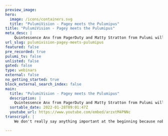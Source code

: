 ```yaml
---
preview_image:
hero:
  image: /icons/containers.svg
  title: "PulumiVision - Pagey meets the Pulumipus"
title: "PulumiVision - Pagey meets the Pulumipus"
meta_desc: |
    Quintessence Anx from PagerDuty and Matty Stratton from Pulumi will be streaming live to talk  Pulumi and PagerDuty can work together! It's not jus...
url_slug: pulumivision-pagey-meets-pulumipus
featured: false
pre_recorded: true
pulumi_tv: false
unlisted: false
gated: false
type: webinars
external: false
no_getting_started: true
block_external_search_index: false
main:
  title: "PulumiVision - Pagey meets the Pulumipus"
  description: |
    Quintessence Anx from PagerDuty and Matty Stratton from Pulumi will be streaming live to talk  Pulumi and PagerDuty can work together! It's not just gonna be coding though - who owns the services? We'll dig into figuring out some good practices for that, and how to use PagerDuty to help once you do!
  sortable_date: 2022-01-28T09:01:47Z
  youtube_url: https://www.youtube.com/embed/arzxtM4PNNc
transcript: |
    We don't really say anything important at the beginning because nobody's here yet. So nobody, nobody's here yet. So we're just talking and you know what, maybe nobody will be here. Um I know to seemed interested in coming to um let's see. Uh oh, interesting today. I learned uh if you go, I was trying to find a tiktok video that I remembered vaguely seeing somewhere and then I just found out that if you go into your tiktok search and go to the filter, oh God, it wouldn't be a stream if there wasn't like an oh no, oh God moment just like right in the beginning also. I see that a Joey and an S Mcallister. I know who you are are saying hi. So hello. Right. Yeah, that's uh hang on one second. Um OK, so let's see. We've got, yeah, I got a couple of people in there. Hey, and you know what? I would totally be fine. Like if this stream is basically just like you and me talking on the video and Joey and Scott in the chat, I mean, for crying a lot, we should just bring Scott into the video. Um we see you there. Yeah, Scott Over on Twitch. So awesome. Uh Yeah. OK. So a little bit as things are catching up and people are joining, um, we are definitely gonna be talking about gloomy and about Pager duty and stuff and part of the reason for anybody who's viewing as, as you're joining, who might be curious about why can talk about this. So I worked at Pager Duty for a while. Um, If you don't know, my name is Mattie. I'm, I'm your host. I'm at uh Pulumi staff developer advocate. I'm, I'm joined today by Quinte who is a developer advocate at Page Duty. Yeah. 11 might say that Quinn replaced me. She didn't, she improved but I left, I left, I left and Hugh joined. So she took my, she took my seat at least. So uh it was a trade, it was a trade up for Pager Duty at least. Um But uh Scott, I work with Scott Mli who's another uh developer advocate at Pager Duty who does a lot of infrastructures code stuff. And I'm so excited that he's, he's here and we're, we're, we're, we're going through our stuff. Um So I thought we would do, we're definitely gonna get into some uh some coding in a little bit and kind of talk about how Pulumi and Page Duty can work together. But given uh that I have thoughts and feelings about service management and all of these things and and Q has lots of those uh thoughts. Um We kind of, yeah, I kind of thought we would talk about like, how do you figure out who maybe like, yeah, like we talk about services a lot. Uh I had a talk that I gave um uh sort of um uh bittersweet to say it was the last in person talk conference talk I gave before COVID uh was at De Stays New York City. It's called the life cycle of a service. I don't expect that you're gonna, you know, click on that link because you can't click on it because it's just in the video. But um but I remember that random character straight in the middle, right? Yeah, thanks a lot there. I noticed. Um But when we think about services, so like there, there's sort of these pieces. So like we want to talk about service ownership and how do you figure out who owns it? But we probably should start with like, what are we even talking about? Right. And I think it's important and one of the things that I I dug into for some blog posts that are, that are in the process of being published literally as we speak is, is a bit about how you have the definition of a service that's working in your organization. But you also need to understand how you define service within the page you duty app, at least with, within the concept of what we're talking about here, right? Because when you, when you say, oh, I understand what a service is. And let's say Maddie and I are on the same team and it was like, hey, Maddie, did you update sessions with service? And he knows what I mean? But then if we go into the application, does the application use it in the same way that we are using it in our speech? All right. And do we, and and it sounds like really pedantic until you realize that there are consequences for that like slight variance. So when you're, when you're talking about like a service, we like to define a service as something that's like a unit of functionality. So that if you have monoliths and microservices or both or the sliding scale spectrum, you can talk about them. But then when you're defining them in the page, you Duty App, you kind of have to be conscious of how you're defining it. Is it in a single environment or multi environment? Because you need to work out how all of that is going to plug into the page of Duty App? Got it. OK. And so may maybe when you think about that, like why does it matter what, what, what does it even mean to own one? Right? Because like, I feel like we, we always want to talk about owning it. Usually it's because we don't want it. Like when you talk about ownership of anything at work. It's usually in the concept of not wanting to say that you do own something but be in a real big hurry to say that you don't. Well, sort of not it. Right, because you're going to be the one that gets woken up for it is like one of the consequences of I own X. Great. Yeah. Yeah. So how do you, OK. So when we think about how we compose these things up and we think about it, like, what are, what are some of the, some of the ways that you like? Because there's different strategies, right? There's all sorts of stuff and, and one of the things that we put like a resource. So there's uh these things called s guides that they are published by Pager duty, they're not necessarily page of duty specific. Um And I don't even remember uh which is the one I'm thinking of, but I helped write. Yeah, full service ownership. I helped write that one uh dot com. Yeah, that actually digs into that a little bit. But, you know, because there's different strategies, right? The story is not the same. It depends on your monolith or your micro services. How is your business structured? But, and how was it structured before you got to where you're at now? Because entirely, it's entirely possible that you didn't really think about ownership. You went from your startup phase. We have like five engineers like ever and they're just working on everything and then you like slide scale through SMB to maybe large corporate and it's just like at some point you need to start making decisions whereas you did, you just didn't need to. There was no justified reason to and there's only five people or whatever. I mean, that's, there's a, there's a pager duty story about that because like it was relatively, you know, for the first few years of pager duty's existence, every engineer got paged on every single incident at pager duty and that was fine with, you know, a small number of people. But yeah, it doesn't, doesn't really scale. Uh but making those changes is not always easy, right? Because once you like what works at really small scale doesn't work at really large scale and vice versa, you like, you don't want to over implement when you, I'm just gonna keep going on with five people. It's an easy number to understand. But, you know, if you have five people having highly separate roles, does it make sense at that phase? Right. So it's this very like sliding scale of when does it start to make sense? And then when it does start to make sense and then you start to dig into what we're talking about, which is trying to figure out what pattern is most effective for your organization. So usually we talk, I say we as page duty, we, but whatever we talk about uh ownership as if you're building it, you own it. So like in that initial model, this goes back to what doesn't make sense when you're small, everybody's building everything. So rush. Um But as you get kind of more role, separ, separate, separated roles, apparently I can't words today as you get more separated roles. Yeah, you, you start to get to this point where you're like, oh actually it does make sense for some concept of maybe mobile or some concept of maybe back end or something to start owning things in their own domains and not page everybody which is five, please don't page everybody if there's some concept of 100 people separate rant for that. Um But when you start to define those teams, you want to make sure that the team escalations are, are defined correctly. So if you're, if you're building it, you kind of own it in that sense, you're the one that has familiarity with the service and, or its code base and therefore you're proud you slash your team are the the most adept to respond if it starts to fail. Um So that's one pattern, the kind of you, you, you wrote it, you run it, right kind of perspective, which I OK. I'm gonna go out here on a limb and, and, and this is how I I'm, I'm maybe thankful that my boss. So I've discovered, OK, I'm gonna ask you this and this is gonna sound like going off on a on a and anybody in the chat I want you to answer before I tell you. So if I were to give you the term two pizza team, what am I describing? Like, what is that in reference to? What does it mean? And what is it in reference to a two pizza team? Yeah, I'm not gonna answer because like I know why you're asking. So you've already, yeah, you already, I've already, I already, yeah, that's right. Ok. So we'll see. Ok, you know, chat, you know, if I say two pizza team, what do you think I'm talking about? We'll give you a second to, to, to reply and then, then I'll tell you why. I'm confused by this. No one answers. Scott should be, we're just gonna rag on him the entire entire, whether he's there or not. Yes, that's, um, ok. Well, ok. Yeah, Scott says that a, uh, a two pizza team is, is, is a team of Scott mcallister because they'll eat both. All right. So here's the thing, as I have always understood it. I first heard it and it may be an Amazon creation and I believe, quote unquote Amazonian, but it's, it's about team size. It's basically saying your team shouldn't be bigger than can be fed by two pizzas. But several people I know who came from AWS continue to conflate two pizza team and you wrote it, you run it, which is what Werner, I think is the one who coined that phrase Werner Vos and Two Pizza has nothing to do with you wrote it, you run it, you can have a two pizza feature team that throws stuff over the wall and there's still a two pizza team. It's just the size. So it's, it's as I understand it, two pizza team is, like, intentionally loose so that, you know, if you're starting to trend towards the team is growing so large that inter team communication is starting to muck up the gears. It's like a micro dunbar number kind of thing, you know. Yeah, because you don't want to get it all the way out there because at that, at some point, you're just gonna have, you know, all this overhead. But at the same time, you don't wanna really aggressively say, well, we've decided that teams are, I'm just gonna keep using the number five for some reason today, we want all teams to be five people no matter what, no matter if it makes sense. And there's no sense of like sliding scale looseness. Like some can be five, some can be 10. But once you start to push like 10 to 15, I just never think about it. I'm gonna try to remember how I get the number right? But you never want an on call rotation that is divisible by seven if you have a weekly or no, if you have a daily, uh uh like a one day on call like a rotating because we learned this, there was a thing with the way the incident, commander rotation was at page duty because Roda is your only on for like a day at a time. But so the problem is if it's divisible by seven, it means you're always on call the same day of the week, which could be a blessing on the curse. Like if it's Yeah. No. Yeah. But I remember because of that there would be scenarios and I'm sure it's still the case that like let's say there were 13 people in the rotation and then they're like, we want to add another incident commander. It's like we actually can't add another one until we can add two. Oh, I see what you're saying. You know what I mean? Because like, yeah, because otherwise it would be like you were on call every Friday or every other Friday, you know, always. So I, I'm gonna say like, if I were an incident commander, I wouldn't hate that because then I'd be like, I know what day of the week to reserve. Yeah, I mean, there's an argument can be made for that, but it also sort of means that you're always screwed on that day and then you have to sort of do some horse trading on the team because what if the math makes it fall that it's always Tuesdays and you have a community meeting every Tuesday, you know, you'll never be able to do it. So, yeah. So um that is a whole other, like uh humane on call. Like, how do you deal with the fact? Like, a lot of on call processes don't really um are not as, as accessible and open to people that have, I almost wouldn't say like non-traditional but, or as, as have, have uh as setups that are maybe different than, than people who are doing on call at first, right? You know, again, like, maybe you can't have 24 hours because, you know, there's a lot of stuff and I know as a, you know, again, it's kind of fortunate that my on call days were when I wasn't a single parent but, you know, or then I was a single parent that didn't have to drive kids, you know what my, my uh you know, but these days, you know, when I was having to drive kids to and from school and stuff like that, like, and, and you can do that, right. There's lots of things you can do within your team and, and this is, you know, never be afraid of the override. Like you can, you can say like, ok, you know what, even when it's my week because I think about like how on call and I'm sure it is this way in a lot of places and sorry, now we're talking the whole thing about on call. I was gonna say we probably should explain it like we're talking about in some commanders for the most part at this junction. Uh No, this could still be just the on call person, right? OK. So just perspective, perspective of time um of, of the context. So I'm thinking about uh this, this is important because this is like pre everybody has a cell phone and a hotspot kind of thing or whatever. So when I was working at a bank in the olden days when you were on call, you actually worked from home that week because your commute was too long of a time. Like you had to be able to be on a terminal within five minutes over a 24 hour period for one week straight. So, you pretty much, I just heard you say that. And I'm like, oh, you definitely live in a big city? Oh, you mean because of the commute? Yeah. Yeah, because like, when I was working in person was like, 15 minutes and that would have been too long. Five minutes. You had to be in five minutes. Um, although also another fun on call. Story of that was, I was on call at that in that job over New Year Eve once. And so my ex-wife and I used to say we're like, well, we're gonna have a New Year's Eve party at our house. Then I'm like, didn't say I couldn't have a party. I just can't leave the house. So everybody come to me. Um, but, but, and, but as we've moved on, like you, you may still have this but you know, you have better backups you have and you have the ability to say like, ok, even if it is like I'm the primary on call, you, you need to have flexibility and trust within your team that you can a lot, you know, people will, will come in and, and, and cover for you, not even cover for you. But you could say like, hey, I need an override during the next four hours. And I, again, most of my more recent experience with on call was at pager duty and it was as an incident commander, but the practices apply no matter what kind of engineer you are, what kind of rotation you're in where that would just be the thing people would be like, hey, you know what I'm on call today, I have to go pick my kid up from school or I have a doctor's appointment or whatever, you know, when you're a traveling developer advocate and an instant commander at the same time, hey, I'm on a flight. I is fine. My talk is in the next two hours who can take someone, take an over ride for me. And again, a lot of that comes down to culture and trust in your team that you can just do that. Like if, if it's always the same person who's like, like I've also seen uh so this is an anti pattern to watch out for. Right. But see people that want to track that to make sure that it's equitable because that's the fear is like, that. Quinn is the one who's always asking for overrides but never takes them. And, uh, but if it's, like you were saying before, if it's like that daily schedule, there might be a reason I, it's on the day that I can like, great or no, just in general like it just Yeah. Yeah. No, I just feel that there are things that could really make it awful for, make it off, make it just to be that you don't have that flexibility. But people want to feel like the thing is, most groups tend to be self managing when it comes to this kind of thing. So if there is someone out there less than two pizzas, well, right. As long as there's someone on your rotation and your team that is never backing anybody up, they're gonna find they're just having a hard time getting people to take over rides or it just happened. You don't, my whole point is don't feel like you have to create some tool. And the reason if you wonder why I'm telling you not to do this because I can tell you how many places I went to as a developer advocate of pager duty, talking to people and I'm talking about wanting to build a thing to do this or even better. They wanted pager duty to track it to track a budget of overrides to keep it equitable. I'm like, no, please. God. No, just like talk to your team, right. It gets a bit fun at that point. So like the app will track if, if a person is on call all the time. So like to the earlier conversation, it's very low level. If someone's on call, too much and too much kind of being defined, not just by the frequency if they're on call, but also who's getting paid the most. It's trying to help catch that use case where it's like if you're always on call on Monday and there's always an incident on Monday or whatever, like, like, right, you're kind of getting, you're more likely to burn out, but like it doesn't abstract any higher than that because you're right, like after a certain point, if, if you notice these patterns emerge from what the app is already telling you, the humans have to do human things and sit around and kind of have a conversation about how they want to address it rather than have the app kind of make too much directional choices on their behalf. What is and this is where I'm gonna, and I, I, again, I apologize if we're getting a little too product meta. Um And it's been, it's been a minute since I talked about page new products. But one of the things I think this is what you're getting at. And I, I think the products probably all got renamed. Um But there was a product, there was a feature that was about the operational health of your teams. Um And it was honestly one of the things that made me want to work at Page of Duty and I wrote a talk called, uh how do you trans uh uh it was about humane ops. Um And it was based on like some of the data that, that we had around that. But it was the idea that like, you're, you're, you know, so I think it's, I think the feature you're talking about was an evolution of that. I think it is just referred to as like it's in the suite with operations health. So like, yeah, so it was, it's, it's so not important. This is trivia. In fact, actually Joey, if you're still on, you're about the only person that you might remember what this thing was called. Um, doesn't matter. So, um, ok. Well, let's maybe like take a, take a minute and like, look at page duty a little bit, look at like maybe some of the things we'd wanna set up and then figure like for these services, um, poke around on my, my pager duty and then see if we can use some Pulumi to, to do some stuff with it. That sounds like fun. Let's do we have different ideas of what fun means? Let's see. Uh share a chrome tab. Um Where is it? There we go. This is they are gonna be our call out that we mentioned when, when, when, when Quintessences saw this, when I pulled this up at first and it says you're always on call. He's like, yeah, maybe we need to talk about that. Yeah, just like as a brief aside, unless you're using your own personal pager duty, like free trial, community size personal project pager duty. Probably you never want to see, see this. Yeah. Where it says over here it says you're always on call. Oh, look my next on call rotation starts in the day. Um And it, and it ends and it ends on Monday. Yeah, I don't, I don't even remember what all my uh stuff is that I have set up in here. We, we found that one thing that was fun. We could tell how long ago it was the last time I was using this is that the time zone is still sent to California time. So it was when I lived in San Francisco. Wow, we just lost a bunch of people watching. I guess my joke about not always being on call uh fell on deaf ears. It's OK. It's OK. All right, cool. Um All right. So like uh what's up? Um oh I have teams. OK. That's what those are. Yeah. So you have projects, you have teams, you can look in the services. I don't know. If you have any services to find, but I, I believe I have one. Yeah. So this goes back to what we were talking about. Oh yeah. Relevantly this goes back to what we were talking about before where like what does service mean to page your duty as an application should be closely aligned? Maybe not perfectly because there are other apps and services you're gonna be using should be closely aligned with how you conceptualize services in your organization. So that's something to consider and the services are in the thing they provide because like I know like an anti pattern of sort of defining services and patri duty would be to name a service after like it's ingestion, right? Like you would not have a service called data dog. And by you saying you would not, that's untrue because many of you would, I know I've seen it but you would not want to or you would want to because you did, you shouldn't, it's a bad idea. Please don't. You know, it should be data dog is part of the part of the thing that provides value, right? The website, the the micro service, the even the data, the data provider, not the database itself. That's the other thing too is you'll see services that are like a server or a cluster or a thing unless that's the the the boundary of the value, it's not a service, right? And what can really help with that? Is like that business service thing that you see in the middle there for everyone looking at that those are aggregates of services. So rather than have your service named data dog or whatever, you could have a business service named data dog and have a bunch of services under data dog again, depending on what you have it doing, right? So, so that might be a way for you to see what you're used to seeing aggregated, the way you're used to seeing it aggregated, but still have the app differentiating things correctly. I think part of the reason this, we haven't had an incident in this long is that I think this just stopped working. Um but that's OK, but it's all right. We're not, we're not making having to make a thing go. But like, right, we don't need to, no one needs to be triggered by an incident today. No, today, especially because it's just me. So we have ourselves as service. OK? So, and then, so when we define one, what are some of the other things that are interesting about services? I mean, I usually um think of services if you're not sure because we were talking about ownership and the concept of services. So like ownership and when you think about it in terms of like a page of Duty app or really anything that's alert management, be it pay of duty or otherwise you really are thinking about it in terms of its escalation path. And so if you find that you have like a tenuous view of ownership or a tenuous view of the service, you can look at the escalation path and depending on whether or not you have a knock or something, escalation path may not be the true owner, so to speak, it might just be the intermediary. But if you want the app to behave true to what you, where you want it to pay and who you want to reach out to. And its first round of alerts follow the escalation path for your services because the worst case scenario is even if things are a bit too broadly defined and not granular enough, they're still gonna notify the right people. And like, yes, you still wanna like clean that up later, but it's not going to negatively impact your immediate urgent response, which takes priority over any cleanup actions that should happen after. Got it. So like if we were to take a look at, so like you're just talking escalation policies. So like when you start making those, you make all the people of course, but then they're on certain escalation like teams and everything. So when you start to think of like what team is in the escalation path for service A and B to determine if it's one service or two. And so far as the app is concerned, if the escalation path is the same, you're kind of free to experiment and make it service A B and make it one service in page duty or split it between two. Um If there's a logical reason to do so, like if they're owned by the same escalation team, but not actually the same someone use air quotes thing, right? Depending on, on what's happening. Yeah. OK. So, uh so maybe one of the things, so if we look at my team, I have this, uh this, this team that I might want to send things to and it kind of sucks because one of the things we pointed out is on this devo stay team, there's just one of them, there's just one person and that sucks. So it would be good to add another person, which we could do it. Well, we're gonna, it's gonna be, it's gonna be, uh this is how we're gonna do it. OK? So first we're gonna, we're gonna do this by hand because this is how we do info coach stuff. We're gonna say let's add it, add a team person, team member. Um, but then it would be kind of rad to like see if maybe we can write a little Pluie program to do something similar and poke around. So make a separate, make a secondary team with two people in it or something. Sure, I guess we could just make a whole brand new team because I don't really care what I'm doing with it. OK? So we're just gonna call this the Pulumi plus pals. OK. OK. And then cool. So how do I add people? If I edit team? I think you have to a, you edit the team but like you should already have the people to add. So like users. OK. Yeah. So I have a whole bunch of users actually. Oh, I did. 00 I deleted a bunch of them. Yeah. Um OK. So I would go, I would add a user. OK. They, I recall this from when I tried this stuff before. It's like it's fine. Like they don't have to be confirmed, they have to be confirmed to do anything but I can add them and, and manipulate them without so we could just so we can, we can make a little arm demo. OK. They just Yeah. And then what is it? Uh Actually we're gonna do this and also I saw a question in the chat if the free version is good for a start, I would say, yeah, especially if you're, you're looking at just building out something small. Um Just to see if it works for you and you pick a project with a few people on it and just do the, the free trial phase and get used to the mechanics work with us if you have any questions. Um So, OK, so we added Michael Bluth. So now if we and I also one of the things that it let me do, was it let me say what team Michael was gonna be on. But let's say I also want to make sure to add myself to this one so I can go in here. Oh, sorry. Bridget, we are not gonna add Bridget Krom back to the, I mean, we could but like it's interesting because even though you've deleted her, her user, the memory of it exist somewhere. Yeah. Something is, I don't know that I deleted her user though. I don't understand how that happened. I also don't know what happened to all my ponies that I used to have. Did you just have a bunch of blank users? No, they were all users that I made the same way that I made the um Michael Bluth one. They were all like my Gmail address plus rainbow dash at gmail, you know, just so I could because I, you wanted to like show all this stuff. Um But ok, cool. So we, we gave ourselves another user. We're gonna, that's beginnings of something, but let's go ahead and maybe um do a little uh coding. So what we're gonna do is um we're gonna be using the pager duty or the Pulumi Page duty provider. Wow, that's a some alliteration for you there. Pulumi page D providers say that over and over again. Um What was it sound like? Words, Laura and her team was, was talking about like Pulumi packages with Python. It was like something where it was a whole bunch all at once. Um, so we're gonna, I'm gonna say, let's see, we'll switch back over to my, um, VS code and, um, bear with me for a second while I get the packages. Um, so q if you can keep an eye on the chat for me because I just had to put something over the window where I would see the chat. Um, ok, so what I'm doing and, um, as, as per you, if you've done Pulumi before, great, if you haven't bear with me. Uh, so the beautiful thing about Pulumi is we are going to write a program using a general purpose programming language. And, um, I think today I'm gonna go back and use a typescript again. If for no other reason, then somebody on Twitter got angry about having to use M PM with Pulumi. Uh So it's, it's topical. Uh, but you could use Python, you could use go, you could use dot net, you know, VB dot net, C# et cetera engine would love for me to use one of our favorite. Uh, viewers would love for me to be doing this and go. But I'm just gonna do typescript right now. Um, but, uh, we write this program in this general purpose programming language, which means we can use all of the cool things like the ID E and type ahead and all that stuff. Uh, and what we're gonna do is write this program. Uh And when we run it. It will do things for page duty for us. So, the first thing that we do is, uh, every Pulumi program, uh, lives in it. Basically. It's just a directory of files. Right. So, right now I'm just in a folder. It's just called PDP Vision. This was just a holding place because I wanted to stage up VS code. But if you mean to be sharing or not yet, thank you. That's what I wanted. Yeah. Um Cool. No, it's the same problem with re stream where I, you share it but it wasn't brought into the, uh, the thing. Uh, you're good now. OK. Good deal. Oh, wait, hang on. What am I looking for? Word V Cogo, sorry, I'm losing my mind. Um No, not that I want there. It is. OK. Good deal. So we're gonna call this program, uh Page power. OK? So if you don't know, um Page is the mascot of Pager Duty. Uh, it's kind of the pe is the Pulumi pu of Page of Duty. So, and then we're gonna change directories and we're gonna say Pulumi new typescript. Now there's various different scaffolding. We could do, we could say, you know, OK. And go, we could even say if it should be aws, we just sort of want a generic new typescript and using the dash. Y just says, you know, who's the defaults? Um, which means it's just gonna name it. It's gonna name the, the program and everything after the directory and what this gets us. So now if we look at Pagey power, it's generated all this for us. A couple of things are just interesting to look at this YAML file is just some metadata about our program. The only thing that's really terribly interesting is it says the no time says this program is run using no Js, right? Not Gola or whatever, plus its name and description. Who cares? Uh You can see that it's uh in its package that J sign has gone ahead and installed just the basic dependencies, it knows that it needs, which is the Pulumi package. And then we have the index dot TS because I'm doing this in typescript is basically our Pulumi program which is not really doing anything yet, but that's cool. Um But we want to do some, some stuff with Pager duty. So there is uh the way we install the um is we just do an N PM install and we're gonna install Pulumi slash pager duty. And so what that's gonna do is install the N PM package that lets us use Pager duty with Pulumi. Um You notice nothing happened in our program but if we go to our package that Jason, we now added page duty. Cool. Now we can do some pager duty. You got to talk so careful with some, some stuff at this company you work at when I tell you what um I mean, it. Favorite sticker. Yeah. Yeah, it is. It is. So now one of the things is all that my Pulumi program is doing is it's reaching out to P to Pager Duty API. Ok. And so in order to use Pager Duty STK, uh I have to have an API token, right? Um Pulumi is never gonna see these credentials. Now, there's two ways that, uh, so this is just a AP Yeah, Pager Duty podcast. Yes. Pager Duty. It just has this token, right? And you can set that token. Uh you can either store it in an environment variable or we can store it in a Pulumi config uh And when we sort is an encrypted value, um that means that other people that are running my Pulumi program would be able to do that. Um Which is what, that's what I'm gonna do. So what I am gonna do first is go and grab my um token. Um It's an API access key if this is uh important to you to know how to do uh tweet at Quintessences on, on Twitter and she will tell you how to do it. Uh I mean, I just don't want to share my pro it's, it's, it's uh I'm just trying to Yeah. So we're just gonna say, so I'm gonna create an API key. I know you're not seeing this, this is intentionally hidden, you know, you don't wanna share a screen for your API key, you know, OK, so I have my API key and then what I'm gonna do is using um give me a second here to do, OK? I am gonna set with Pulumi config and I'm not showing you that I'm doing this because I'm gonna type in my key, but I'm gonna show you what happens. So we're gonna say, you know Pulumi set, it's pager duty Colin Token and then now if we go back and look at our code in theory, so you're seeing my screen now, right? You're seeing my visual studio code. So now you notice it created this Pulumi dot dev dot Yaml. So Pulumi has this concept of stacks, which is basically an instance of our Pulumi program. And so this is config specific to that stack and you'll notice it has a value called pager duty token. This is not my token. This is the encrypted uh version of that. So this could get pushed up to source control. That would be fine. It's all fine and again, even and the only way you can decrypt this because right now what one of the things I didn't show you is I am I'm man, you said to be careful, but it was a mistake. I was wow. But to answer uh engines question, if you're a Deb advocate, if you don't leak API keys, you most certainly are. Everyone makes the mistake once though. It's like being an engineer and like messing up production. I could also, I could also go delete this API key right after I'm done. So you can see that this is logged in as Matt. So it means I have access. So even if Quinn tried to run this Pulumi program, it wouldn't decrypt unless she was in an account that had access to my Pulumi uh account, my Pulumi organization. Ok. So we've got ourselves the ability to talk to pager duty. Um And maybe one of the first things we could do. So we, we created a team before. So let's kind of maybe let's do that. That's easy. And so, um as we also, you know, a lot of times when I'm doing demos, I like to turn off uh co-pilot because I'm teaching, but we've also found in Pulumi Vision, it's kind of fun to have Copilot on. So one thing is, but the thing I'm forget the Copilot part. But you see how, um as I go in here and I'm gonna call this uh demo team and we're gonna say it's, it's a new, wow, look at that, right? It's a new, but it's not a new Pulumi team. It's a new pager duty dot team. OK? And we give it a name. We're gonna call it demo team. OK? And the uh and all that it really has is a description and we're gonna say it's called Paige's Best Pals. OK. And so what did I do on here? It's a new, oh, who knows what I did wrong. Wonder if Scott's still here? Well, I'll tell you, I do know what I did wrong. I just want, I know it'd be nice if they answered us though. How much, how much, how, what's, how's your javascript? My javascript is ok. And I'm, I'm looking at some commas right now. I will. Well, again, actually cannot find the name. Pager Duty. We never IED the package, we added it to our package. Jason, which is why none of our type of head stuff was working. So we do as pager duty from it is interesting that it partially worked. That was no, what was partially working was the um ok. So now can't find him. Is it, did I spell description wrong? Does it care about? Oh, we got someone who did figure it out too. 0000 ha ha ha ha ha. Sing a brace. There you go. So this is way of arguments was not. Um Yeah. So it should look like this. Ok. So now what we can do is the first thing we'll do is we're gonna run uh uh what's called Pulumi preview, which if we run Pulumi up, it does preview by default. And so when we run Pulumi up, it's gonna say I'm gonna run, gonna pretend, basically pretend to run your Pulumi program. And if I ran it's kind of like a no. Right. It's like what would happen if I ran it and says, OK, cool. I'm gonna create two things. I'm gonna create a Pulumi stack because we on the Pulumi Sas side, we have yet to create uh the stack. The instance I created the DEV dot E. So it says I have to create that stack and then I'm gonna create a team. So I could either say, do I want to perform it? Yes. No. Or then I always like to say, let's look at the details and let's see exactly. It's gonna tell me exactly what it's gonna do. OK? And you'll notice that the name is actually demo team within an identifier. So Pulumi has this notion of auto naming and we do this to prevent name space collisions because there are oftentimes in cloud systems resources that have to be unique. Um You can override this and we might want to do that for something like this because the team name, but it makes sure that the name is still unique. We're gonna go ahead and just leave it as it is and we're gonna say, go ahead and we'll run that update and we'll see if my token works. Cool. So that claims it did something. So let's go ahead and now if we go back and I'm gonna res share to um the other tab. There it is. OK? So now if we go back to our teams, yeah, there is our demo team with the silly name. OK? So that's cool. And all, but we're writing in a programming language like all I, oh my goodness, sorry, I didn't, I didn't share. I was sharing what I didn't share. Um So, so what would be cool is like, let's add a user but then add the user directly to the team. But we don't, we might not necessarily know the name of the team. OK? And that's where we're gonna play with the fun of that. We're using a programming language and you'll see what, what I mean in just a second. So we're gonna go back to here. So we're like, cool, we've created a team now, we maybe want to create a user. So if I go and I look at the API Docs, it's pretty straightforward. Um And we like to, we can, oh, interesting. Use the page, your duty team membership resource. Oh OK. All right. Well, first we'll create what I said. We wanted to create a user. OK? So we have our demo team. Am I sure also not right now. I also just kicked over the API documentation. You all if we want to share that out um for people to have it. It's just developer at dot com. OK? For anyone following around. For what? Um Well, what's if you wanted to really look at it? This is the, I'll put the link, this is the API docs for the page provider in Pulumi. So this is what they're using because they, they should be a, a pretty consistent match and if they aren't, we can blame Scott because somehow it's his fault. Um like on the street. Yeah. So, so like here's what we would do, right? So first we're gonna say, let's create uh we're gonna create the user and we're gonna call it demo user. And this is a new page of duty user called demo user. This is how we keep ourselves honest here. Right? Cool. So it needs uh basically they need an email. OK? And that email we will do um OK. And then um I think they can take a name. Yep, Joe Bluth. OK. So that gives us, so we created a new user and then there is a resource called team membership, right? So if we say constant, we'll call it demo team membership. Oop. OK. It's a new team membership which let me, let's fix something here. Do do do do do OK? Um Now and this is where it's gonna get kind of cool. Uh I could these two things. So first it needs the U the user ID that we're talking about and you'll notice it, it, it knows to want demo user. Damn it. Freaking copilot. I'm actually gonna turn you off. So you're spoiling things, right? So this take, did I not just turn it off? Oh Globally. There we go. OK. Um So this takes the ID right of and I would need to know what that ID was but I can just get it by doing demo user. And then I can see these are all the properties of demo us. This is all coming from typescript because of the package, right? So I'm like, OK, I'll just get the demo user ID. But then of course, one might assume I also need to know the team ID because I need to know what I'm gonna do, which again is gonna be back to what was demo team. It also has an ID. And so what should happen when we run this program? Right? Um What do you think is gonna happen? What do you think Pulumi is gonna do? Um We've got, it's going to create the user, it's going to try and create the user ID. I also wanted to ask and I don't know if it's the spec or not because I was briefly Googling it. Do you need those trailing commas? My javascript is a little rusty for like, yeah, um for the last item in the, I think they are um uh optional, but then I won't get distracted by that anymore because I definitely, if it's bothering you, if it's bothering the thing to check. No, it's, it's fine. I mean, I think vs code would yell at me if not. So if we go ahead and do Pulumi up what you're gonna remember, it's gonna do a preview um to try and create. So a couple of fun things are happening. Right. It says actually it only has to create the user and the team membership because two are unchanged, the stack didn't change the um team is still there. So if you say let's go ahead, I mean, we could go and look at the details. Um We're like, OK, cool. Yep, that's description, you know, uh always helpful to know that that's where it came from. Like we didn't put it. Now if we, we could have overwritten, that sort of is the default description of the user. But we're gonna say, go ahead, let's run this cat and it is nice to have that default because for when you don't remember to put it in, you're not stuck with this. What is this thing? I'm gonna show you something too in just a second. So if I um bear with me for a second as I right, I'm gonna show you what I just did there is I clicked on this link where it said View live. So if I were to go to um to that link on the Pulumi console, I'm basically seeing all the things that I've been doing that we've been seeing on the console. So I look at the stack I've created. That's cool. Um You'll notice I cannot see the value of page of duty token because it's encrypted. And if we look at activity, you can see we've run a couple updates, right? So we did, you know this one and if we go into details, we can see it went uh went in there, what were the changes? And the one we just ran here, you know, uh we look at the timeline and it, you could see all the things it did. And then even if we go into resources, this, this is important because this tells us all of the resources uh that are under management by this Pulumi program. So we know, and even if you go like this is not super interesting because it's just, you know, but if you imagine if we're in a cloud provider which has, you know, virtual networks and pieces and that, that all might trigger off of each other. And um we can sort of see the graph relationship of those of those pieces and parts. But yeah, if we go back to page duty now and uh hang on a second, my API key is what was on that tab, I just switch that tab real quick. Um By the way, this is what you do, you go to integrations API access keys and then that's where you can create your blue. But we uh so we had our team, which, you know, our, our, our demo team which has job in it now, which, you know, looks uh exactly like uh like we, we expected. So pretty cool, cool. Um The last thing we probably wanna do is we always want to clean up after ourselves. Uh There is no, uh, fortunately with, um, pager duty, it's not like aws. You don't need to have the duck build group come and make sure that you're not over extending your use of that. But, uh, just to sort of clean up one of the things we can do is we can go and, um, just get rid of our, so our stuff using a Pulumi destroy. So if we were to go back and go look at our friend over here. Um So if I say Pulumi destroy, it's gonna say all those resources. Remember when we saw the resources that were under the stack, it says cool, if you destroy, I'm going to get rid of them, right? Um You're like, yes, I want to destroy. And you'll notice though. It says once it's done, it's gonna say the history and configuration are still there. You would see that if I was sharing my screen, OK, we'll go back. This is what happened. I said Pulumi destroy. Yes. And it said I am deleting all these things. And so if I uh but then again, again, this is where we go back to like the freaking re stream sharing. Flipping flopping is crazy. Um So if we go back to my, my stack, so now under pagey power, if we go to resources, there are no resources but we still have the activity. We have all the history, all the things that we did. Um And if I were to go back in and I could run Pulumi up again and it could, would recreate those things, you know. Um And, and, and where that goes, but if I want to get completely, I could destroy this entire stack if I needed to and get rid of it and say I want it, you know, burned from, from the planet. Um, so it's up, Nova, thanks for tuning in there at the end. Um So kind of kind of wrap it up. So there's a couple of things like, yeah, if we sort of look at there's, there's a, a bunch of things we can do. Now, I know. Not everything you can do in page of duty can be done in Pulumi because not every feature of Pager duty is extended through the API um which is fine. I don't judge um a little bit. It's so here's why. Well, here, I'll tell you why it's hard. And Scott, I wish I wish Scott was, was still in here because I think he would feel this pain. Um It's very challenging to use uh infrastructures code and also do manual configuration. At the same time, you, you run into a split brain situation, right? Where you might go in through the console and change something and then your Pulumi program that your other team is doing will go and undo that right? Versus if all of your configuration is done through infrastructure is software that's in version control, you always know what it is. Um which is a fine thing to be able to do when every single thing you need to do can be done through that. So that's one of the challenges with when you don't have everything. Now that said you can do some informal things, right? You can sort of say this is how we create it. And one of the things I think that's really powerful and I've seen a lot of people do this um is when they're creating their Pulumi program that defines their service altogether, not their service necessarily from a patron d perspective. But you can have your repository that has your code in it and then it can have an Infra Repo in it that has the Pulumi program that not only deploys your service but maybe ensures that there is a team that exists with all the right people or even sometimes they're one at a time I've seen, there's a um go to the Pulumi blog, you'll find it. I, I wrote, I think it's called a, a single Infra Repo. I talked to Green Park sports about how they do stuff, but they sort of have, when they create a new service in their organization, there's basically a Pulumi program that could get run that will set up all of their github repo the way they're supposed to be, make sure everything's according to that. And then again, same thing, something like pager duty like ensure, OK, there has to be a service, there has to be a rotate, like all those things that we're saying you want to have, you can define them and then you're just sort of plugging in variables right to what's different. So that's where it gets really um really powerful, I think. So, uh do you have any kind of closing thoughts on this and any, you know, I definitely hear what you're saying, at the very least with regards to having a split brain, I think in so far as like the main goal of being able to manage a lot of users at once via plume or, or what have you, I think it, it gives you a lot of what you need in, in the core. So like if you're at a large engineering organization or company, because it's entirely possible you have more engineers in your page of duty instance, like you can add a bunch and you can remove a bunch and you can do a bunch of things with your scheduling and such and you can do them via code and, and you do have that version control and, but you do have to be mindful of either preventing access to make certain types of modifications so that you don't change something manually that gets unchanged the next time someone pushes a new user and thus pushes the last known codified state of things. Um And, and some of that can be managed with who has access to do what? Um, but, but I definitely still also hear what you're saying. So, um, I guess that's where I'm thinking of it. I think that's true. And again, that was, this is not an uncommon thing. Not, not everything that a product can do is exposed through a public api and it's, it's less of a like, oh, this is why this is bad. It's more of just exactly like you said, just things to be mindful of, be aware when you're, when you're scaling your work of what constraints that means for you. Well, thank you for joining me on Pulumi Vision. Uh, if you're, if you're still watching and you haven't, uh, if you're watching on youtube, push that subscribe button if you're watching on, uh, T, uh, Twitch, smash the follow button. Uh, we do Pulumi Vision the same time every week. I don't know what I'm doing next week but, you know, hit me up on Twitter at Matt Stratton. If you got an idea for something you'd like to see on Pulumi Vision or you want to come on and do something fun, uh, on that, we will see you on the internet.

---
```


